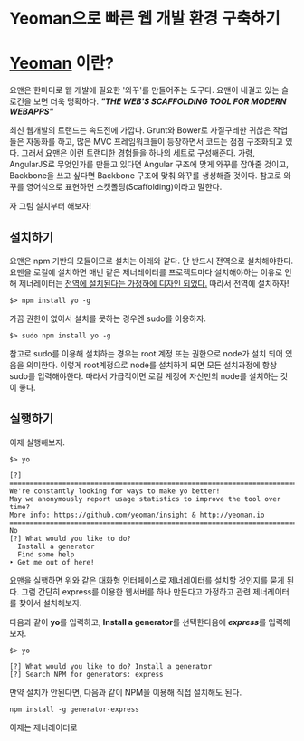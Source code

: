 Yeoman으로 빠른 웹 개발 환경 구축하기
=====

# [Yeoman][1] 이란?
요맨은 한마디로 웹 개발에 필요한 '와꾸'를 만들어주는 도구다. 요맨이 내걸고 있는 슬로건을 보면 더욱 명확하다. ***"THE WEB'S SCAFFOLDING TOOL FOR MODERN WEBAPPS"***

최신 웹개발의 트랜드는 속도전에 가깝다. Grunt와 Bower로 자질구레한 귀찮은 작업들은 자동화를 하고, 많은 MVC 프레임워크들이 등장하면서 코드는 점점 구조화되고 있다. 그래서 요맨은 이런 트랜디한 경험들을 하나의 세트로 구성해준다. 가령, AngularJS로 무엇인가를 만들고 있다면 Angular 구조에 맞게 와꾸를 잡아줄 것이고, Backbone을 쓰고 싶다면 Backbone 구조에 맞춰 와꾸를 생성해줄 것이다. 참고로 와꾸를 영어식으로 표현하면 스캣폴딩(Scaffolding)이라고 말한다.

자 그럼 설치부터 해보자!

## 설치하기
요맨은 npm 기반의 모듈이므로 설치는 아래와 같다. 단 반드시 전역으로 설치해야한다. 요맨을 로컬에 설치하면 매번 같은 제너레이터를 프로젝트마다 설치해야하는 이유로 인해 제너레이터는 [전역에 설치된다는 가정하에 디자인 되었다.][2] 따라서 전역에 설치하자!
```
$> npm install yo -g
```
가끔 권한이 없어서 설치를 못하는 경우엔 sudo를 이용하자.
```
$> sudo npm install yo -g
```
참고로 sudo를 이용해 설치하는 경우는 root 계정 또는 권한으로 node가 설치 되어 있음을 의미한다. 이렇게 root계정으로 node를 설치하게 되면 모든 설치과정에 항상 sudo를 입력해야한다. 따라서 가급적이면 로컬 계정에 자신만의 node를 설치하는 것이 좋다.  

## 실행하기
이제 실행해보자.
```
$> yo

[?] ==========================================================================
We're constantly looking for ways to make yo better!
May we anonymously report usage statistics to improve the tool over time?
More info: https://github.com/yeoman/insight & http://yeoman.io
==========================================================================: No
[?] What would you like to do?
  Install a generator
  Find some help
‣ Get me out of here!
```
요맨을 실행하면 위와 같은 대화형 인터페이스로 제너레이터를 설치할 것인지를 묻게 된다. 그럼 간단히 express를 이용한 웹서버를 하나 만든다고 가정하고 관련 제너레이터를 찾아서 설치해보자.

다음과 같이 **yo**를 입력하고, **Install a generator**를 선택한다음에 ***express***를 입력해보자.
```
$> yo

[?] What would you like to do? Install a generator
[?] Search NPM for generators: express
```
만약 설치가 안된다면, 다음과 같이 NPM을 이용해 직접 설치해도 된다.  
```
npm install -g generator-express
```
이제는 제너레이터로 

[1]:http://yeoman.io/
[2]:http://stackoverflow.com/questions/18212175/npm-yo-keeps-asking-for-sudo-permission/18277225#18277225